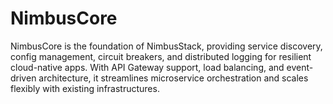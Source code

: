 # NimbusCore
NimbusCore is the foundation of NimbusStack, providing service discovery, config management, circuit breakers, and distributed logging for resilient cloud-native apps. With API Gateway support, load balancing, and event-driven architecture, it streamlines microservice orchestration and scales flexibly with existing infrastructures.
